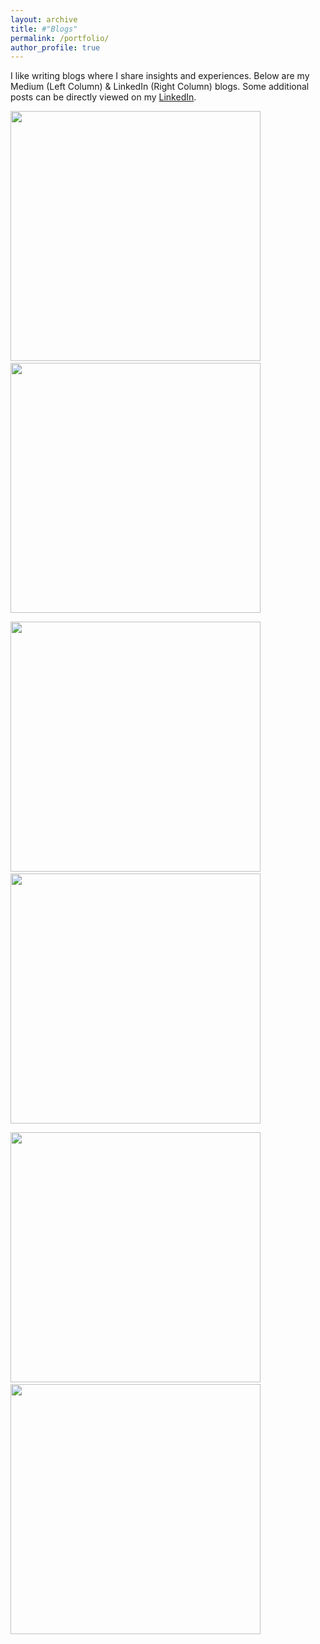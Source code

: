 ```yaml
---
layout: archive
title: #"Blogs"
permalink: /portfolio/
author_profile: true
---
```


I like writing blogs where I share insights and experiences. Below are my Medium (Left Column) & LinkedIn (Right Column) blogs. Some additional posts can be directly viewed on my [LinkedIn](https://www.linkedin.com/in/rqbmedi).

[<img src="http://rqbmedi.github.io/images/Medium_Article_14.png" width="400" height="400" />](https://erraqabielmehdi.medium.com/automatic-algorithm-configuration-for-optimization-solvers-66ac3861a233) &nbsp; &nbsp; &nbsp; &nbsp; [<img src="http://rqbmedi.github.io/images/LinkedIn_Article_18.png" width="400" height="400" />](https://www.linkedin.com/pulse/role-internships-tuning-career-compass-er-raqabi-el-mehdi-%E3%83%A9%E3%82%AB%E3%83%93-%E3%83%A1%E3%83%87%E3%82%A3/)

[<img src="http://rqbmedi.github.io/images/Medium_Article_13.png" width="400" height="400" />](https://erraqabielmehdi.medium.com/the-benders-decomposition-8dadf381f60c) &nbsp; &nbsp; &nbsp; &nbsp; [<img src="http://rqbmedi.github.io/images/LinkedIn_Article_17.png" width="400" height="400" />](https://www.linkedin.com/pulse/scholarships-application-package-10-items-el-mehdi-%E3%83%A9%E3%82%AB%E3%83%93-%E3%83%A1%E3%83%87%E3%82%A3/)


[<img src="http://rqbmedi.github.io/images/Medium_Article_12.png" width="400" height="400" />](https://medium.com/codex/reasoning-between-humans-machines-aba4602f32e8) &nbsp; &nbsp; &nbsp; &nbsp; &nbsp; &nbsp; &nbsp; &nbsp; [<img src="http://rqbmedi.github.io/images/LinkedIn_Article_16.png" width="400" height="400" />](https://www.linkedin.com/pulse/cycling-through-ups-downs-life-er-raqabi-el-mehdi-%E3%83%A9%E3%82%AB%E3%83%93-%E3%83%A1%E3%83%87%E3%82%A3/)